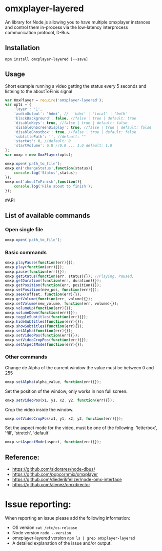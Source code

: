 # omxplayer-layered

An library for Node.js allowing you to have multiple omxplayer instances and control them in-process via the low-latency interprocess communication protocol, D-Bus.


## Installation


```shell
npm install omxplayer-layered [--save]
```

## Usage


Short example running a video getting the status every 5 seconds and listeing to the aboutToFinis signal

```js
var OmxPlayer = require('omxplayer-layered');
var opts = {
    'layer': '1',
    'audioOutput': 'hdmi', //  'hdmi' | 'local' | 'both'
    'blackBackground': false, //false | true | default: true
    'disableKeys': true, //false | true | default: false
    'disableOnScreenDisplay': true, //false | true | default: false
    'disableGhostbox': true, //false | true | default: false
    'subtitlePath': '', //default: ""
    'startAt': 0, //default: 0
    'startVolume': 0.8 //0.0 ... 1.0 default: 1.0
};
var omxp = new OmxPlayer(opts);

omxp.open('path_to_file');
omxp.on('changeStatus',function(status){
    console.log('Status',status);
});
omxp.on('aboutToFinish',function(){
    console.log('File about to finish');
});
```

#API


## List of available commands
### Open single file
```js
omxp.open('path_to_file');
```

### Basic commands
```js
omxp.playPause(function(err){});
omxp.play(function(err){});
omxp.pause(function(err){});
omxp.getStatus(function(err, status){}); //Playing, Paused,
omxp.getDuration(function(err, duration){});
omxp.getPosition(function(err, position){});
omxp.setPosition(new_pos, function(err){});
omxp.seek(offset, function(err){});
omxp.getVolume(function(err, volume){});
omxp.setVolume(new_volume, function(err, volume){});
omxp.volumeUp(function(err){});
omxp.volumeDown(function(err){});
omxp.toggleSubtitles(function(err){});
omxp.hideSubtitles(function(err){});
omxp.showSubtitles(function(err){});
omxp.setAlpha(function(err){});
omxp.setVideoPos(function(err){});
omxp.setVideoCropPos(function(err){});
omxp.setAspectMode(function(err){});
```

### Other commands
Change de Alpha of the current window the value must be between 0 and 255
```js
omxp.setAlpha(alpha_value, function(err){});
```
Set the position of the window, only works in non full screen.
```js
omxp.setVideoPos(x1, y1, x2, y2, function(err){});
```
Crop the video inside the window.
```js
omxp.setVideoCropPos(x1, y1, x2, y2, function(err){});
```
Set the aspect mode for the video, must be one of the following:
   'letterbox', 'fill', 'stretch', 'default'
```js
omxp.setAspectMode(aspect, function(err){});
```



## Reference:
   - https://github.com/sidorares/node-dbus/
   - https://github.com/popcornmix/omxplayer
   - https://github.com/diederikfeilzer/node-omx-interface
   - https://github.com/alepez/omxdirector

# Issue reporting:
When reporting an issue please add the following information:
  - OS version `cat /etc/os-release`
  - Node version `node --version`
  - omxplayer-layered version `npm ls | grep omxplayer-layered`
  - A detailed explanation of the issue and/or output.
